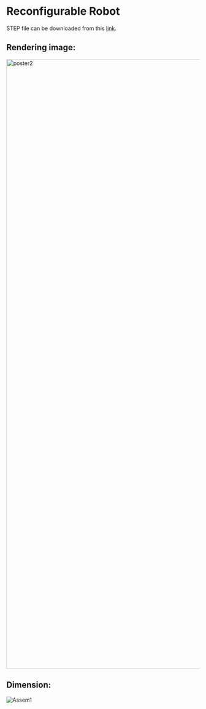 # Reconfigurable Robot

STEP file can be downloaded from this [link](https://drive.google.com/file/d/1HGhku3wozDInIR9ZjAX_XncB1_wK0S8w/view?usp=sharing).

## Rendering image:
<img width="1591" alt="poster2" src="https://user-images.githubusercontent.com/48082207/162516010-191c339a-213f-4905-a49e-c2ff639dcf5a.png">


## Dimension: 

![Assem1](https://user-images.githubusercontent.com/48082207/165998089-0dd4520d-ce5a-48c0-aeed-9d6761f318b3.PNG)

